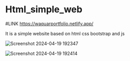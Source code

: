 # Html_simple_web

#LINK https://waquarportfolio.netlify.app/

It is a simple website based on html css bootstrap and js


![Screenshot 2024-04-19 192347](https://github.com/waquar-az/Html_simple_web/assets/106869966/5ecc20d2-4dc6-43b3-8680-c7c63f0250fe)

![Screenshot 2024-04-19 192414](https://github.com/waquar-az/Html_simple_web/assets/106869966/ef0d599d-5398-4fd5-95fd-ec7498d1ba94)

